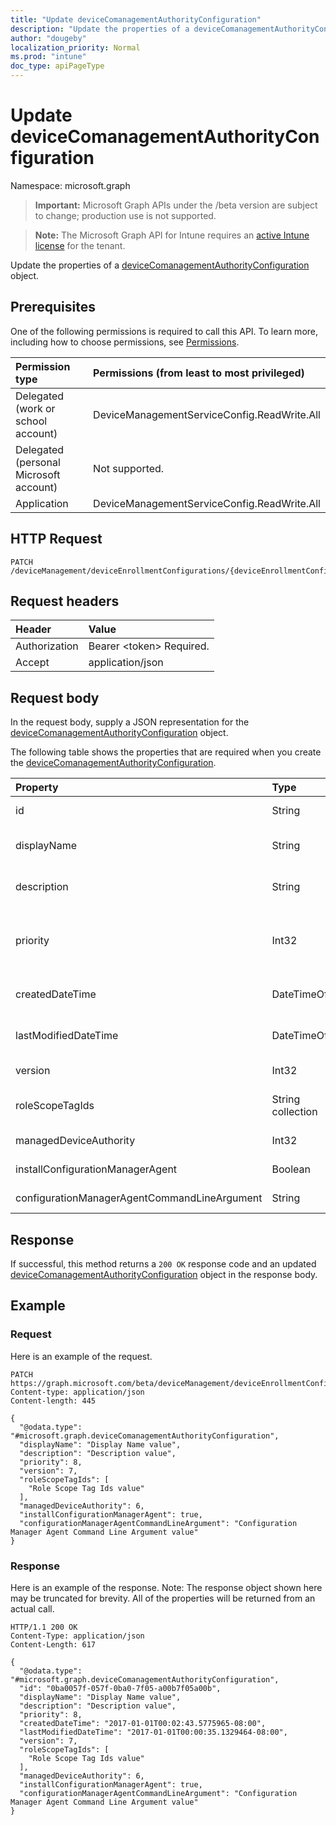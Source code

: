 ```yaml
---
title: "Update deviceComanagementAuthorityConfiguration"
description: "Update the properties of a deviceComanagementAuthorityConfiguration object."
author: "dougeby"
localization_priority: Normal
ms.prod: "intune"
doc_type: apiPageType
---
```


# Update deviceComanagementAuthorityConfiguration

Namespace: microsoft.graph

> **Important:** Microsoft Graph APIs under the /beta version are subject to change; production use is not supported.

> **Note:** The Microsoft Graph API for Intune requires an [active Intune license](https://go.microsoft.com/fwlink/?linkid=839381) for the tenant.

Update the properties of a [deviceComanagementAuthorityConfiguration](../resources/intune-onboarding-devicecomanagementauthorityconfiguration.md) object.

## Prerequisites
One of the following permissions is required to call this API. To learn more, including how to choose permissions, see [Permissions](/graph/permissions-reference).

|Permission type|Permissions (from least to most privileged)|
|:---|:---|
|Delegated (work or school account)|DeviceManagementServiceConfig.ReadWrite.All|
|Delegated (personal Microsoft account)|Not supported.|
|Application|DeviceManagementServiceConfig.ReadWrite.All|

## HTTP Request
<!-- {
  "blockType": "ignored"
}
-->
``` http
PATCH /deviceManagement/deviceEnrollmentConfigurations/{deviceEnrollmentConfigurationId}
```

## Request headers
|Header|Value|
|:---|:---|
|Authorization|Bearer &lt;token&gt; Required.|
|Accept|application/json|

## Request body
In the request body, supply a JSON representation for the [deviceComanagementAuthorityConfiguration](../resources/intune-onboarding-devicecomanagementauthorityconfiguration.md) object.

The following table shows the properties that are required when you create the [deviceComanagementAuthorityConfiguration](../resources/intune-onboarding-devicecomanagementauthorityconfiguration.md).

|Property|Type|Description|
|:---|:---|:---|
|id|String|Unique Identifier for the account Inherited from [deviceEnrollmentConfiguration](../resources/intune-shared-deviceenrollmentconfiguration.md)|
|displayName|String|The display name of the device enrollment configuration Inherited from [deviceEnrollmentConfiguration](../resources/intune-shared-deviceenrollmentconfiguration.md)|
|description|String|The description of the device enrollment configuration Inherited from [deviceEnrollmentConfiguration](../resources/intune-shared-deviceenrollmentconfiguration.md)|
|priority|Int32|Priority is used when a user exists in multiple groups that are assigned enrollment configuration. Users are subject only to the configuration with the lowest priority value. Inherited from [deviceEnrollmentConfiguration](../resources/intune-shared-deviceenrollmentconfiguration.md)|
|createdDateTime|DateTimeOffset|Created date time in UTC of the device enrollment configuration Inherited from [deviceEnrollmentConfiguration](../resources/intune-shared-deviceenrollmentconfiguration.md)|
|lastModifiedDateTime|DateTimeOffset|Last modified date time in UTC of the device enrollment configuration Inherited from [deviceEnrollmentConfiguration](../resources/intune-shared-deviceenrollmentconfiguration.md)|
|version|Int32|The version of the device enrollment configuration Inherited from [deviceEnrollmentConfiguration](../resources/intune-shared-deviceenrollmentconfiguration.md)|
|roleScopeTagIds|String collection|Optional role scope tags for the enrollment restrictions. Inherited from [deviceEnrollmentConfiguration](../resources/intune-shared-deviceenrollmentconfiguration.md)|
|managedDeviceAuthority|Int32|CoManagement Authority configuration ManagedDeviceAuthority|
|installConfigurationManagerAgent|Boolean|CoManagement Authority configuration InstallConfigurationManagerAgent|
|configurationManagerAgentCommandLineArgument|String|CoManagement Authority configuration ConfigurationManagerAgentCommandLineArgument|



## Response
If successful, this method returns a `200 OK` response code and an updated [deviceComanagementAuthorityConfiguration](../resources/intune-onboarding-devicecomanagementauthorityconfiguration.md) object in the response body.

## Example

### Request
Here is an example of the request.
``` http
PATCH https://graph.microsoft.com/beta/deviceManagement/deviceEnrollmentConfigurations/{deviceEnrollmentConfigurationId}
Content-type: application/json
Content-length: 445

{
  "@odata.type": "#microsoft.graph.deviceComanagementAuthorityConfiguration",
  "displayName": "Display Name value",
  "description": "Description value",
  "priority": 8,
  "version": 7,
  "roleScopeTagIds": [
    "Role Scope Tag Ids value"
  ],
  "managedDeviceAuthority": 6,
  "installConfigurationManagerAgent": true,
  "configurationManagerAgentCommandLineArgument": "Configuration Manager Agent Command Line Argument value"
}
```

### Response
Here is an example of the response. Note: The response object shown here may be truncated for brevity. All of the properties will be returned from an actual call.
``` http
HTTP/1.1 200 OK
Content-Type: application/json
Content-Length: 617

{
  "@odata.type": "#microsoft.graph.deviceComanagementAuthorityConfiguration",
  "id": "0ba0057f-057f-0ba0-7f05-a00b7f05a00b",
  "displayName": "Display Name value",
  "description": "Description value",
  "priority": 8,
  "createdDateTime": "2017-01-01T00:02:43.5775965-08:00",
  "lastModifiedDateTime": "2017-01-01T00:00:35.1329464-08:00",
  "version": 7,
  "roleScopeTagIds": [
    "Role Scope Tag Ids value"
  ],
  "managedDeviceAuthority": 6,
  "installConfigurationManagerAgent": true,
  "configurationManagerAgentCommandLineArgument": "Configuration Manager Agent Command Line Argument value"
}
```





